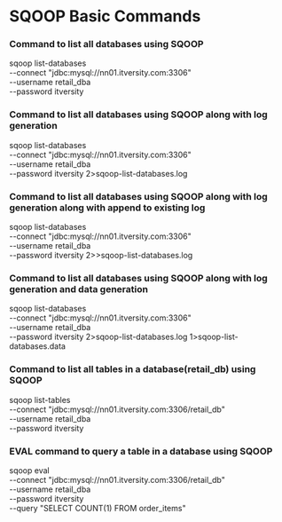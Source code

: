 # SQOOP Basic Commands

### Command to list all databases using SQOOP 
sqoop list-databases \
--connect "jdbc:mysql://nn01.itversity.com:3306" \
--username retail_dba \
--password itversity

### Command to list all databases using SQOOP along with log generation
sqoop list-databases \
--connect "jdbc:mysql://nn01.itversity.com:3306" \
--username retail_dba \
--password itversity 2>sqoop-list-databases.log

### Command to list all databases using SQOOP along with log generation along with append to existing log
sqoop list-databases \
--connect "jdbc:mysql://nn01.itversity.com:3306" \
--username retail_dba \
--password itversity 2>>sqoop-list-databases.log

### Command to list all databases using SQOOP along with log generation and data generation
sqoop list-databases \
--connect "jdbc:mysql://nn01.itversity.com:3306" \
--username retail_dba \
--password itversity 2>sqoop-list-databases.log 1>sqoop-list-databases.data


### Command to list all tables in a database(retail_db) using SQOOP 
sqoop list-tables \
--connect "jdbc:mysql://nn01.itversity.com:3306/retail_db" \
--username retail_dba \
--password itversity

### EVAL command to query a table in a database using SQOOP 
sqoop eval \
--connect "jdbc:mysql://nn01.itversity.com:3306/retail_db" \
--username retail_dba \
--password itversity \
--query "SELECT COUNT(1) FROM order_items"
